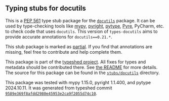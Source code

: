 ## Typing stubs for docutils

This is a [PEP 561](https://peps.python.org/pep-0561/)
type stub package for the [`docutils`](https://sourceforge.net/p/docutils/code) package.
It can be used by type-checking tools like
[mypy](https://github.com/python/mypy/),
[pyright](https://github.com/microsoft/pyright),
[pytype](https://github.com/google/pytype/),
[Pyre](https://pyre-check.org/),
PyCharm, etc. to check code that uses `docutils`. This version of
`types-docutils` aims to provide accurate annotations for
`docutils==0.21.*`.

This stub package is marked as [partial](https://peps.python.org/pep-0561/#partial-stub-packages).
If you find that annotations are missing, feel free to contribute and help complete them.


This package is part of the [typeshed project](https://github.com/python/typeshed).
All fixes for types and metadata should be contributed there.
See [the README](https://github.com/python/typeshed/blob/main/README.md)
for more details. The source for this package can be found in the
[`stubs/docutils`](https://github.com/python/typeshed/tree/main/stubs/docutils)
directory.

This package was tested with
mypy 1.15.0,
pyright 1.1.400,
and pytype 2024.10.11.
It was generated from typeshed commit
[`9589e369f8afdd2980e45953e2ca9f2055d74c10`](https://github.com/python/typeshed/commit/9589e369f8afdd2980e45953e2ca9f2055d74c10).
